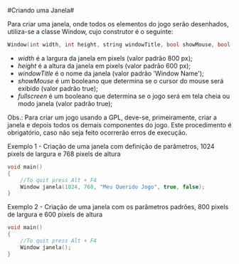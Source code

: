 #Criando uma Janela#

Para criar uma janela, onde todos os elementos do jogo serão desenhados, utiliza-se a classe Window, cujo construtor é o seguinte:

```C++
Window(int width, int height, string windowTitle, bool showMouse, bool fullscreen);
```

* *width* é a largura da janela em pixels (valor padrão 800 px); 
* *height* é a altura da janela em pixels (valor padrão 600 px);
* *windowTitle* é o nome da janela        (valor padrão 'Window Name');
* *showMouse* é um booleano que determina se o cursor do mouse será exibido (valor padrão true);
* *fullscreen* é um booleano que determina se o jogo será em tela cheia ou modo janela (valor padrão true);

Obs.: Para criar um jogo usando a GPL, deve-se, primeiramente, criar a janela e depois todos os demais componentes do jogo. Este procedimento é obrigatório, caso não seja feito ocorrerão erros de execução.

Exemplo 1 - Criação de uma janela com definição de parâmetros, 1024 pixels de largura e 768 pixels de altura
```C++
void main()
{
    //To quit press Alt + F4 
    Window janela(1024, 768, "Meu Querido Jogo", true, false);
}
```

Exemplo 2 - Criação de uma janela com os parâmetros padrões, 800 pixels de largura e 600 pixels de altura

```C++
void main()
{
    //To quit press Alt + F4 
    Window janela();
}
```
